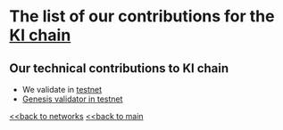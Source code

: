 # The list of our contributions for the [KI chain](https://foundation.ki/)

## Our technical contributions to KI chain

- We validate in [testnet](https://kichain-t-3.blockchain.ki/account/tki165qneuv48are53xup49rk9qxklzxw3c2a6vlde)
- [Genesis validator in testnet](https://github.com/PlusUA/ki-networks/commit/2aa56cab5b3a62932fc063c27eb726858e61085d)


[<<back to networks](https://github.com/nq4-net/entrance/tree/main/networks)
[<<back to main](https://github.com/nq4-net/entrance)